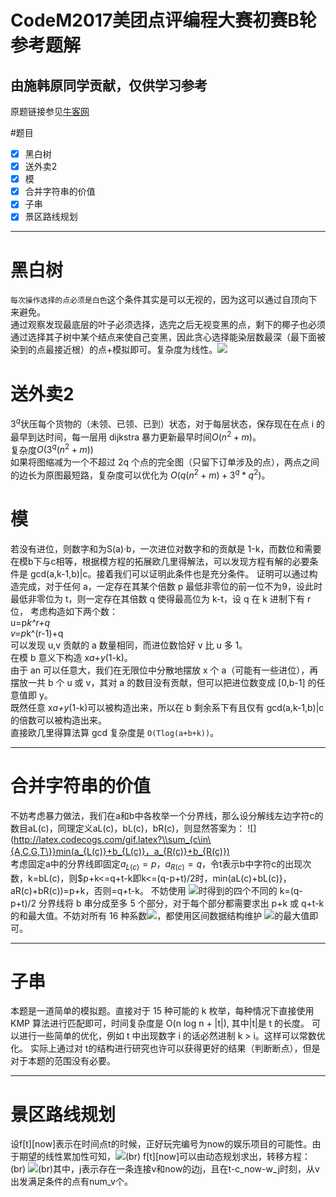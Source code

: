 # CodeM2017美团点评编程大赛初赛B轮参考题解
## 由施韩原同学贡献，仅供学习参考
原题链接参见[牛客网](https://www.nowcoder.com/test/5599304/summary)

#题目
- [x] 黑白树
- [x] 送外卖2
- [x] 模
- [x] 合并字符串的价值
- [x] 子串
- [x] 景区路线规划

---
# 黑白树

`每次操作选择的点必须是白色`这个条件其实是可以无视的，因为这可以通过自顶向下来避免。<br>
    通过观察发现最底层的叶子必须选择，选完之后无视变黑的点，剩下的椰子也必须通过选择其子树中某个结点来使自己变黑，因此贪心选择能染层数最深（最下面被染到的点最接近根）的点+模拟即可。复杂度为线性。![](http://latex.codecogs.com/gif.latex?\\frac{1}{1+sin(x)})


# 送外卖2
$3^q$状压每个货物的（未领、已领、已到）状态，对于每层状态，保存现在在点 i 的最早到达时间，每一层用 dijkstra 暴力更新最早时间$O(n^2+m)$。
<br>复杂度$O(3^q(n^2+m))$
<br>如果将图缩减为一个不超过 2q 个点的完全图（只留下订单涉及的点），两点之间的边长为原图最短路，复杂度可以优化为 $O(q(n^2+m) + 3^q * q^2)$。


# 模
若没有进位，则数字和为S(a)·b，一次进位对数字和的贡献是 1-k，而数位和需要在模b下与c相等，根据模方程的拓展欧几里得解法，可以发现方程有解的必要条件是 gcd(a,k-1,b)|c。接着我们可以证明此条件也是充分条件。
证明可以通过构造完成，对于任何 a，一定存在其某个倍数 p 最低非零位的前一位不为9，设此时最低非零位为 t，则一定存在其倍数 q 使得最高位为 k-t，设 q 在 k 进制下有 r 位，
考虑构造如下两个数：<br>
u=p*k^r+q<br>
v=p*k^(r-1)+q<br>
可以发现 u,v 贡献的 a 数量相同，而进位数恰好 v 比 u 多 1。<br>
在模 b 意义下构造 x*a+y*(1-k)。<br>
由于 an 可以任意大，我们在无限位中分散地摆放 x 个 a（可能有一些进位），再摆放一共 b 个 u 或 v，其对 a 的数目没有贡献，但可以把进位数变成 [0,b-1] 的任意值即 y。<br>
既然任意 x*a+y*(1-k)可以被构造出来，所以在 b 剩余系下有且仅有 gcd(a,k-1,b)|c 的倍数可以被构造出来。<br>
直接欧几里得算法算 gcd 复杂度是 `O(Tlog(a+b+k))`。<br>

---
# 合并字符串的价值
不妨考虑暴力做法，我们在a和b中各枚举一个分界线，那么设分解线左边字符c的数目aL(c)，同理定义aL(c)，bL(c)，bR(c)，则显然答案为：
![](http://latex.codecogs.com/gif.latex?\\sum_{c\in\{A,C,G,T\}}min(a_{L(c)}+b_{L(c)}，a_{R(c)}+b_{R(c)})<br>
考虑固定a中的分界线即固定$a_{L(c)}=p，a_{R(c)}=q$，令t表示b中字符c的出现次数，k=bL(c)，则$p+k<=q+t-k即k<=(q-p+t)/2时，min(aL(c)+bL(c)}，aR(c)+bR(c))=p+k，否则=q+t-k。
不妨使用 ![](http://latex.codecogs.com/gif.latex?\c\in\{A,C,G,T\})时得到的四个不同的 k=(q-p+t)/2 分界线将 b 串分成至多 5 个部分，对于每个部分都需要求出 p+k 或 q+t-k 的和最大值。不妨对所有 16 种系数![](http://latex.codecogs.com/gif.latex?\e(c)\in\{0,1\})，都使用区间数据结构维护  ![](http://latex.codecogs.com/gif.latex?\\sum_{c\in\{A,C,G,T\}}e(c)b_{L(c)})的最大值即可。

---
# 子串
本题是一道简单的模拟题。直接对于 15 种可能的 k 枚举，每种情况下直接使用 KMP 算法进行匹配即可，时间复杂度是 O(n log n + |t|), 其中|t|是 t 的长度。
可以进行一些简单的优化，例如 t 中出现数字 i 的话必然进制 k > i。这样可以常数优化。
实际上通过对 t的结构进行研究也许可以获得更好的结果（判断断点），但是对于本题的范围没有必要。

---
# 景区路线规划
设f[t][now]表示在时间点t的时候，正好玩完编号为now的娱乐项目的可能性。由于期望的线性累加性可知，![](http://latex.codecogs.com/gif.latex?\ans=\sum_t\sum_{now}f[t][now]·h[now])(br)
f[t][now]可以由动态规划求出，转移方程：(br)
![](http://latex.codecogs.com/gif.latex?\f[t][now]=\sum_j\frac{f[t-c_{now}-t_j][v]}{num_v})(br)其中，j表示存在一条连接v和now的边j，且在t-c_now-w_j时刻，从v出发满足条件的点有num_v个。


